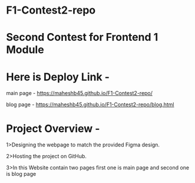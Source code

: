 
# F1-Contest2-repo

# Second Contest for Frontend 1 Module

# Here is Deploy Link - 

 main page - https://maheshb45.github.io/F1-Contest2-repo/

 blog page - https://maheshb45.github.io/F1-Contest2-repo/blog.html

# Project Overview -

1>Designing the webpage to match the provided Figma design.

2>Hosting the project on GitHub.

3>In this Website contain two pages first one is main page and second one is blog page
